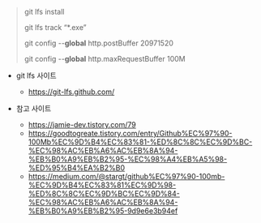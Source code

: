 > git lfs install
>
> git lfs track “*.exe”
>
> 
>
> git config --**global** http.postBuffer 20971520 
>
> git config --**global** http.maxRequestBuffer 100M



- git lfs 사이트
  - https://git-lfs.github.com/



- 참고 사이트
  - https://jamie-dev.tistory.com/79
  - https://goodtogreate.tistory.com/entry/Github%EC%97%90-100Mb%EC%9D%B4%EC%83%81-%ED%8C%8C%EC%9D%BC-%EC%98%AC%EB%A6%AC%EB%8A%94-%EB%B0%A9%EB%B2%95-%EC%98%A4%EB%A5%98-%ED%95%B4%EA%B2%B0
  - https://medium.com/@stargt/github%EC%97%90-100mb-%EC%9D%B4%EC%83%81%EC%9D%98-%ED%8C%8C%EC%9D%BC%EC%9D%84-%EC%98%AC%EB%A6%AC%EB%8A%94-%EB%B0%A9%EB%B2%95-9d9e6e3b94ef


